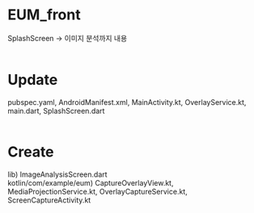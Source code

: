 # EUM_front
SplashScreen -> 이미지 분석까지 내용 </br></br>

# Update
pubspec.yaml, AndroidManifest.xml, MainActivity.kt, OverlayService.kt, main.dart, SplashScreen.dart </br></br>
# Create
lib) ImageAnalysisScreen.dart</br>
kotlin/com/example/eum) CaptureOverlayView.kt, MediaProjectionService.kt, OverlayCaptureService.kt, ScreenCaptureActivity.kt
